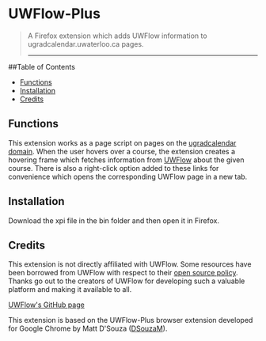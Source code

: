 # UWFlow-Plus
>A Firefox extension which adds UWFlow information to ugradcalendar.uwaterloo.ca pages.<hr>

##Table of Contents
* [Functions](#functions)
* [Installation](#installation)
* [Credits](#credits)


## <a name="functions"></a>Functions
This extension works as a page script on pages on the [ugradcalendar domain](http://ugradcalendar.uwaterloo.ca). When the user hovers over a course, the extension creates a hovering frame which fetches information from [UWFlow](https://uwflow.com) about the given course. There is also a right-click option added to these links for convenience which opens the corresponding UWFlow page in a new tab.
## <a name="installation"></a>Installation
Download the xpi file in the bin folder and then open it in Firefox.
## <a name="credits"></a>Credits
This extension is not directly affiliated with UWFlow. Some resources have been borrowed from UWFlow with respect to their [open source policy](http://blog.uwflow.com/post/78088794292/flow-is-now-open-sourced). Thanks go out to the creators of UWFlow for developing such a valuable platform and making it available to all.

[UWFlow's GitHub page](https://github.com/UWFlow)

This extension is based on the UWFlow-Plus browser extension developed for Google Chrome by Matt D'Souza ([DSouzaM](https://github.com/DSouzaM/UWFlow-Plus)).

